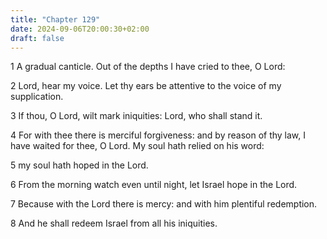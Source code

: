 ```yaml
---
title: "Chapter 129"
date: 2024-09-06T20:00:30+02:00
draft: false
---
```



1 A gradual canticle. Out of the depths I have cried to thee, O Lord:

2 Lord, hear my voice. Let thy ears be attentive to the voice of my supplication.

3 If thou, O Lord, wilt mark iniquities: Lord, who shall stand it.

4 For with thee there is merciful forgiveness: and by reason of thy law, I have waited for thee, O Lord. My soul hath relied on his word:

5 my soul hath hoped in the Lord.

6 From the morning watch even until night, let Israel hope in the Lord.

7 Because with the Lord there is mercy: and with him plentiful redemption.

8 And he shall redeem Israel from all his iniquities.

